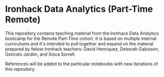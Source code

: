 # Ironhack Data Analytics (Part-Time Remote)

This repository contains teaching material from the Ironhack Data Analytics bootcamp for the Remote Part-Time cohort. It is based on multiple internal curriculums and it's intended to pull together and expand on the material prepared by fellow Ironhack teachers: David Henriquez, Deborah Gabisson, Goncalo Jardim, and Xisca Sorrell. 

References will be added to the particular notebooks with new iterations of this repository.
